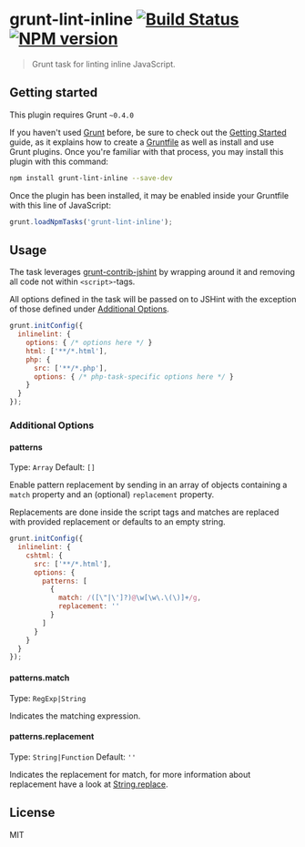 grunt-lint-inline [![Build Status](https://travis-ci.org/oxyc/grunt-lint-inline.png?branch=master)](https://travis-ci.org/oxyc/grunt-lint-inline) [![NPM version](https://badge.fury.io/js/grunt-lint-inline.png)](http://badge.fury.io/js/grunt-lint-inline)
=================

> Grunt task for linting inline JavaScript.

## Getting started

This plugin requires Grunt `~0.4.0`

If you haven't used [Grunt](http://gruntjs.com/) before, be sure to check out
the [Getting Started](http://gruntjs.com/getting-started) guide, as it explains
how to create a [Gruntfile](http://gruntjs.com/sample-gruntfile) as well as
install and use Grunt plugins. Once you're familiar with that process, you may
install this plugin with this command:

```sh
npm install grunt-lint-inline --save-dev
```

Once the plugin has been installed, it may be enabled inside your Gruntfile
with this line of JavaScript:

```js
grunt.loadNpmTasks('grunt-lint-inline');
```

## Usage

The task leverages [grunt-contrib-jshint][1] by wrapping around it and removing
all code not within `<script>`-tags.

All options defined in the task will be passed on to JSHint with the exception of those defined under [Additional Options](#options).

```js
grunt.initConfig({
  inlinelint: {
    options: { /* options here */ }
    html: ['**/*.html'],
    php: {
      src: ['**/*.php'],
      options: { /* php-task-specific options here */ }
    }
  }
});
```

### Additional Options<a name="options"></a>

#### patterns

Type: `Array`
Default: `[]`

Enable pattern replacement by sending in an array of objects containing a
`match` property and an (optional) `replacement` property.

Replacements are done inside the script tags and matches are replaced with
provided replacement or defaults to an empty string.

```js
grunt.initConfig({
  inlinelint: {
    cshtml: {
      src: ['**/*.html'],
      options: {
        patterns: [
          {
            match: /([\"|\']?)@\w[\w\.\(\)]+/g,
            replacement: ''
          }
        ]
      }
    }
  }
});
```

#### patterns.match

Type: `RegExp|String`

Indicates the matching expression.

#### patterns.replacement

Type: `String|Function`
Default: `''`

Indicates the replacement for match, for more information about replacement
have a look at [String.replace][2].

## License

MIT

[1]: https://github.com/gruntjs/grunt-contrib-jshint
[2]: https://developer.mozilla.org/en-US/docs/Web/JavaScript/Reference/Global_Objects/String/replace
